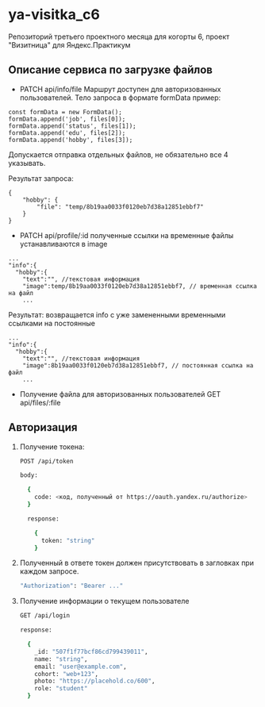 # ya-visitka_c6
Репозиторий третьего проектного месяца для когорты 6, проект "Визитница" для Яндекс.Практикум

## Описание сервиса по загрузке файлов

- PATCH api/info/file
   Маршрут доступен для авторизованных пользователей. Тело запроса в формате formData
   пример:

```
const formData = new FormData();
formData.append('job', files[0]);
formData.append('status', files[1]);
formData.append('edu', files[2]);
formData.append('hobby', files[3]);
```

Допускается отправка отдельных файлов, не обязательно все 4 указывать.

Результат запроса:

```
{
    "hobby": {
        "file": "temp/8b19aa0033f0120eb7d38a12851ebbf7"
    }
}
```

- PATCH api/profile/:id
   полученные ссылки на временные файлы устанавливаются в image

```
...
"info":{
  "hobby":{
    "text":"", //текстовая информация
    "image":temp/8b19aa0033f0120eb7d38a12851ebbf7, // временная ссылка на файл
    ...
```

Результат:
возвращается info с уже замененными временными ссылками на постоянные

```
...
"info":{
  "hobby":{
    "text":"", //текстовая информация
    "image":8b19aa0033f0120eb7d38a12851ebbf7, // постоянная ссылка на файл
    ...
```

- Получение файла для авторизованных пользователей GET api/files/:file

## Авторизация

1. Получение токена:

    ```bash
    POST /api/token

    body:

      {
        code: <код, полученный от https://oauth.yandex.ru/authorize>
      }
    ```

    ```bash
      response:

        {
          token: "string"
        }
    ```

2. Полученный в ответе токен должен присутствовать в загловках при каждом запросе.

    ```bash
    "Authorization": "Bearer ..."
    ```

3. Получение информации о текущем пользователе

    ```bash
    GET /api/login
    ```

    ```bash
    response:

      {
        _id: "507f1f77bcf86cd799439011",
        name: "string",
        email: "user@example.com",
        cohort: "web+123",
        photo: "https://placehold.co/600",
        role: "student"
      }
    ```
